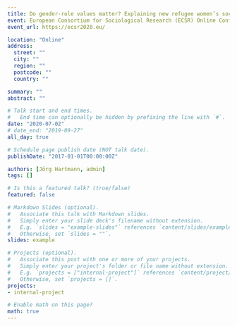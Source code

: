 ```yaml
---
title: Do gender-role values matter? Explaining new refugee women’s social contact in Germany
event: European Consortium for Sociological Research (ECSR) Online Conference for Early Career Researchers
event_url: https://ecsr2020.eu/

location: "Online"
address:
  street: ""
  city: ""
  region: ""
  postcode: ""
  country: ""

summary: ""
abstract: ""

# Talk start and end times.
#   End time can optionally be hidden by prefixing the line with `#`.
date: "2020-07-02"
# date_end: "2019-09-27"
all_day: true

# Schedule page publish date (NOT talk date).
publishDate: "2017-01-01T00:00:00Z"

authors: [Jörg Hartmann, admin]
tags: []

# Is this a featured talk? (true/false)
featured: false

# Markdown Slides (optional).
#   Associate this talk with Markdown slides.
#   Simply enter your slide deck's filename without extension.
#   E.g. `slides = "example-slides"` references `content/slides/example-slides.md`.
#   Otherwise, set `slides = ""`.
slides: example

# Projects (optional).
#   Associate this post with one or more of your projects.
#   Simply enter your project's folder or file name without extension.
#   E.g. `projects = ["internal-project"]` references `content/project/deep-learning/index.md`.
#   Otherwise, set `projects = []`.
projects:
- internal-project

# Enable math on this page?
math: true
---
```

